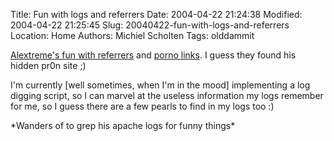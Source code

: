 Title: Fun with logs and referrers
Date: 2004-04-22 21:24:38
Modified: 2004-04-22 21:25:45
Slug: 20040422-fun-with-logs-and-referrers
Location: Home
Authors: Michiel Scholten
Tags: olddammit

<p><a href="http://am.xs4all.nl/drupal/?q=node/view/116">Alextreme's fun with referrers</a> and <a href="/images/screenies/various/20040422_alextreme_blog_porno.png">porno links</a>. I guess they found his hidden pr0n site ;)</p>
<p>I'm currently [well sometimes, when I'm in the mood] implementing a log digging script, so I can marvel at the useless information my logs remember for me, so I guess there are a few pearls to find in my logs too :)</p>
<p>*Wanders of to grep his apache logs for funny things*</p>